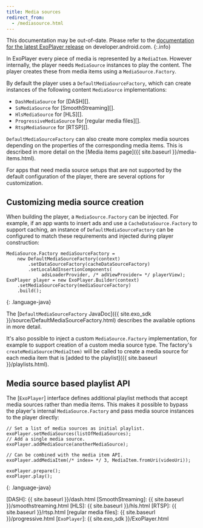 ```yaml
---
title: Media sources
redirect_from:
  - /mediasource.html
---
```


This documentation may be out-of-date. Please refer to the
[documentation for the latest ExoPlayer release][] on developer.android.com.
{:.info}

In ExoPlayer every piece of media is represented by a `MediaItem`. However
internally, the player needs `MediaSource` instances to play the content. The
player creates these from media items using a `MediaSource.Factory`.

By default the player uses a `DefaultMediaSourceFactory`, which can create
instances of the following content `MediaSource` implementations:

* `DashMediaSource` for [DASH][].
* `SsMediaSource` for [SmoothStreaming][].
* `HlsMediaSource` for [HLS][].
* `ProgressiveMediaSource` for [regular media files][].
* `RtspMediaSource` for [RTSP][].

`DefaultMediaSourceFactory` can also create more complex media sources depending
on the properties of the corresponding media items. This is described in more
detail on the [Media items page]({{ site.baseurl }}/media-items.html).

For apps that need media source setups that are not supported by the
default configuration of the player, there are several options for
customization.

## Customizing media source creation ##

When building the player, a `MediaSource.Factory` can be injected. For example,
if an app wants to insert ads and use a `CacheDataSource.Factory` to support
caching, an instance of `DefaultMediaSourceFactory` can be configured to match
these requirements and injected during player construction:

~~~
MediaSource.Factory mediaSourceFactory =
    new DefaultMediaSourceFactory(context)
        .setDataSourceFactory(cacheDataSourceFactory)
        .setLocalAdInsertionComponents(
             adsLoaderProvider, /* adViewProvider= */ playerView);
ExoPlayer player = new ExoPlayer.Builder(context)
    .setMediaSourceFactory(mediaSourceFactory)
    .build();
~~~
{: .language-java}

The
[`DefaultMediaSourceFactory` JavaDoc]({{ site.exo_sdk }}/source/DefaultMediaSourceFactory.html)
describes the available options in more detail.

It's also possible to inject a custom `MediaSource.Factory` implementation, for
example to support creation of a custom media source type. The factory's
`createMediaSource(MediaItem)` will be called to create a media source for each
media item that is
[added to the playlist]({{ site.baseurl }}/playlists.html).

## Media source based playlist API ##

The [`ExoPlayer`] interface defines additional playlist methods that accept
media sources rather than media items. This makes it possible to bypass the
player's internal `MediaSource.Factory` and pass media source instances to the
player directly:

~~~
// Set a list of media sources as initial playlist.
exoPlayer.setMediaSources(listOfMediaSources);
// Add a single media source.
exoPlayer.addMediaSource(anotherMediaSource);

// Can be combined with the media item API.
exoPlayer.addMediaItem(/* index= */ 3, MediaItem.fromUri(videoUri));

exoPlayer.prepare();
exoPlayer.play();
~~~
{: .language-java}

[documentation for the latest ExoPlayer release]: https://developer.android.com/guide/topics/media/exoplayer/media-sources
[DASH]: {{ site.baseurl }}/dash.html
[SmoothStreaming]: {{ site.baseurl }}/smoothstreaming.html
[HLS]: {{ site.baseurl }}/hls.html
[RTSP]: {{ site.baseurl }}/rtsp.html
[regular media files]: {{ site.baseurl }}/progressive.html
[`ExoPlayer`]: {{ site.exo_sdk }}/ExoPlayer.html

